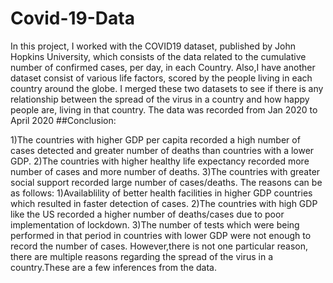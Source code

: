 # Covid-19-Data

In this project, I worked with the COVID19 dataset, published by John Hopkins University, which consists of the data related to the cumulative number of confirmed cases, per day, in each Country. Also,I have another dataset consist of various life factors, scored by the people living in each country around the globe. I merged these two datasets to see if there is any relationship between the spread of the virus in a country and how happy people are, living in that country.
The data was recorded from Jan 2020 to April 2020
##Conclusion:

1)The countries with higher GDP per capita recorded a high number of cases detected and greater number of deaths than countries with a lower GDP.
2)The countries with higher healthy life expectancy recorded more number of cases and more number of deaths.
3)The countries with greater social support recorded large number of cases/deaths.
The reasons can be as follows:
1)Availablility of better health facilities in higher GDP countries which resulted in faster detection of cases.
2)The countries with high GDP like the US recorded a higher number of deaths/cases due to poor implementation of lockdown.
3)The number of tests which were being performed in that period in countries with lower GDP were not enough to record the number of cases. However,there is not one particular reason, there are multiple reasons regarding the spread of the virus in a country.These are a few inferences from the data.
 
